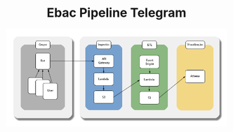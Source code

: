 <div align="center">
<h1>Ebac Pipeline Telegram</h1>

<img src="https://raw.githubusercontent.com/Caiombr/ebac-pipeline/main/images-notebook/arquitetura.png" /> 
</div>